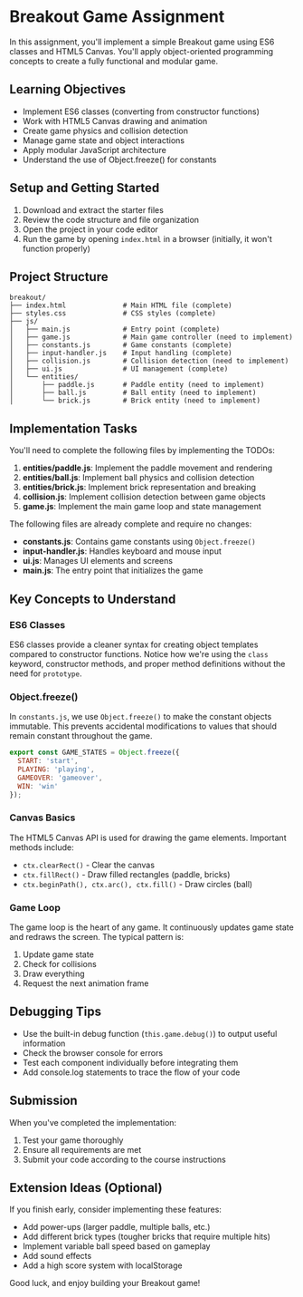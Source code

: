# Breakout Game Assignment

In this assignment, you'll implement a simple Breakout game using ES6 classes and HTML5 Canvas. You'll apply object-oriented programming concepts to create a fully functional and modular game.

## Learning Objectives

- Implement ES6 classes (converting from constructor functions)
- Work with HTML5 Canvas drawing and animation
- Create game physics and collision detection
- Manage game state and object interactions
- Apply modular JavaScript architecture
- Understand the use of Object.freeze() for constants

## Setup and Getting Started

1. Download and extract the starter files
2. Review the code structure and file organization
3. Open the project in your code editor
4. Run the game by opening `index.html` in a browser (initially, it won't function properly)

## Project Structure

```
breakout/
├── index.html              # Main HTML file (complete)
├── styles.css              # CSS styles (complete)
├── js/
│   ├── main.js             # Entry point (complete)
│   ├── game.js             # Main game controller (need to implement)
│   ├── constants.js        # Game constants (complete)
│   ├── input-handler.js    # Input handling (complete)
│   ├── collision.js        # Collision detection (need to implement)
│   ├── ui.js               # UI management (complete)
│   └── entities/
│       ├── paddle.js       # Paddle entity (need to implement)
│       ├── ball.js         # Ball entity (need to implement)
│       └── brick.js        # Brick entity (need to implement)
```

## Implementation Tasks

You'll need to complete the following files by implementing the TODOs:

1. **entities/paddle.js**: Implement the paddle movement and rendering
2. **entities/ball.js**: Implement ball physics and collision detection
3. **entities/brick.js**: Implement brick representation and breaking
4. **collision.js**: Implement collision detection between game objects
5. **game.js**: Implement the main game loop and state management

The following files are already complete and require no changes:
- **constants.js**: Contains game constants using `Object.freeze()`
- **input-handler.js**: Handles keyboard and mouse input
- **ui.js**: Manages UI elements and screens
- **main.js**: The entry point that initializes the game

## Key Concepts to Understand

### ES6 Classes

ES6 classes provide a cleaner syntax for creating object templates compared to constructor functions. Notice how we're using the `class` keyword, constructor methods, and proper method definitions without the need for `prototype`.

### Object.freeze()

In `constants.js`, we use `Object.freeze()` to make the constant objects immutable. This prevents accidental modifications to values that should remain constant throughout the game.

```javascript
export const GAME_STATES = Object.freeze({
  START: 'start',
  PLAYING: 'playing',
  GAMEOVER: 'gameover',
  WIN: 'win'
});
```

### Canvas Basics

The HTML5 Canvas API is used for drawing the game elements. Important methods include:
- `ctx.clearRect()` - Clear the canvas
- `ctx.fillRect()` - Draw filled rectangles (paddle, bricks)
- `ctx.beginPath(), ctx.arc(), ctx.fill()` - Draw circles (ball)

### Game Loop

The game loop is the heart of any game. It continuously updates game state and redraws the screen. The typical pattern is:
1. Update game state
2. Check for collisions
3. Draw everything
4. Request the next animation frame

## Debugging Tips

- Use the built-in debug function (`this.game.debug()`) to output useful information
- Check the browser console for errors
- Test each component individually before integrating them
- Add console.log statements to trace the flow of your code

## Submission

When you've completed the implementation:
1. Test your game thoroughly
2. Ensure all requirements are met
3. Submit your code according to the course instructions

## Extension Ideas (Optional)

If you finish early, consider implementing these features:
- Add power-ups (larger paddle, multiple balls, etc.)
- Add different brick types (tougher bricks that require multiple hits)
- Implement variable ball speed based on gameplay
- Add sound effects
- Add a high score system with localStorage

Good luck, and enjoy building your Breakout game!